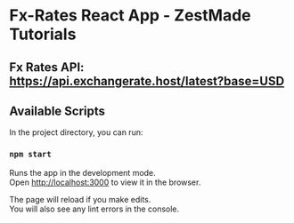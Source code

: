 # Fx-Rates React App - ZestMade Tutorials

## Fx Rates API: https://api.exchangerate.host/latest?base=USD



## Available Scripts

In the project directory, you can run:

### `npm start`

Runs the app in the development mode.\
Open [http://localhost:3000](http://localhost:3000) to view it in the browser.

The page will reload if you make edits.\
You will also see any lint errors in the console.
